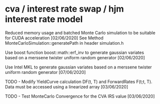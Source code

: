# cva / interest rate swap / hjm interest rate model

Reduced memory usage and batched Monte Carlo simulation to be suitable for CUDA acceleration [02/06/2020]
See Method MonteCarloSimulation::generatePath in header simulation.h
       
Use boost function boost::math::erf_inv to generate gaussian variates based on a merssene twister uniform random generator [02/06/2020]

Use Intel MKL to generate gaussian variates based on a merssene twister uniform random generator [07/06/2020]

TODO - Modify YieldCurve calculation DF(t, T) and ForwardRates F(t;t, T). Data must be accessed using a linearized array [03/06/2020]

TODO - Test MonteCarlo Convergence for the CVA IRS value [03/06/2020]

